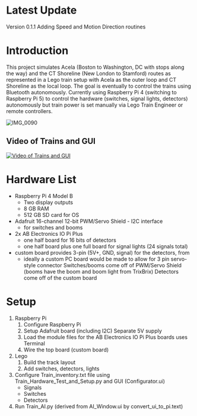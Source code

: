 # Latest Update

Version 0.1.1
Adding Speed and Motion Direction routines

# Introduction

This project simulates Acela (Boston to Washington, DC with stops along the way) and the CT Shoreline (New London to Stamford) routes as represented in a Lego train setup with Acela as the outer loop and CT Shoreline as the local loop. The goal is eventually to control the trains using Bluetooth autonomously. Currently using Raspberry Pi 4 (switching to Raspberry Pi 5) to control the hardware (switches, signal lights, detectors) autonomously but train power is set manually via Lego Train Engineer or remote controllers. 

![IMG_0090](https://user-images.githubusercontent.com/23269355/162502642-ce1c6b58-4e51-4ca6-b9ed-cd489883c7f7.jpg)

## Video of Trains and GUI
[![Video of Trains and GUI](http://img.youtube.com/vi/ESV82uW2rAY)](https://youtu.be/ESV82uW2rAY "Video of Trains and GUI")

# Hardware List

* Raspberry Pi 4 Model B
    * Two display outputs
    * 8 GB RAM
    * 512 GB SD card for OS
* Adafruit 16-channel 12-bit PWM/Servo Shield - I2C interface
    * for switches and booms
* 2x AB Electronics IO Pi Plus
    * one half board for 16 bits of detectors
    * one half board plus one full board for signal lights (24 signals total)
* custom board provides 3-pin (5V+, GND, signal) for the detectors, from 
    * ideally a custom PC board would be made to allow for 3 pin servo-style connector
Switches/booms come off of PWM/Servo Shield (booms have the boom and boom light from TrixBrix)
Detectors come off of the custom board

# Setup
1. Raspberry Pi
    1. Configure Raspberry Pi
    2. Setup Adafruit board (including I2C)
        Separate 5V supply
    3. Load the module files for the AB Electronics IO Pi Plus boards
       uses Terminal
    4. Wire the top board (custom board)
3. Lego
    1. Build the track layout
    2. Add switches, detectors, lights
4. Configure Train_inventory.txt file using Train_Hardware_Test_and_Setup.py and GUI (Configurator.ui)
    * Signals
    * Switches
    * Detectors
5. Run Train_AI.py (derived from AI_Window.ui by convert_ui_to_pi.text)
